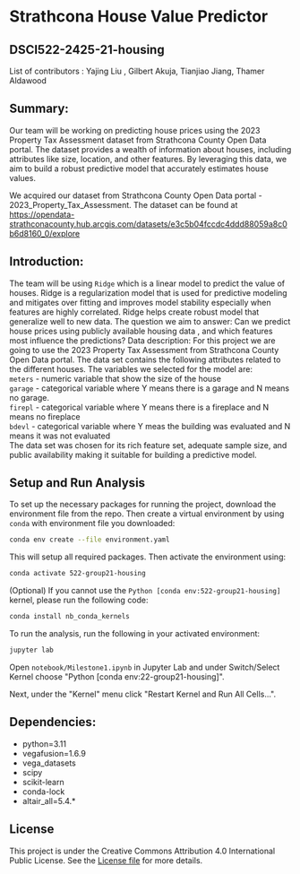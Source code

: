 # Strathcona House Value Predictor
## DSCI522-2425-21-housing

List of contributors : Yajing Liu , Gilbert Akuja, Tianjiao Jiang, Thamer Aldawood 

## Summary: 

Our team will be working on predicting house prices using the 2023 Property Tax Assessment dataset from Strathcona County Open Data portal. The dataset provides a wealth of information about houses, including attributes like size, location, and other features. By leveraging this data, we aim to build a robust predictive model that accurately estimates house values.

We acquired our dataset from Strathcona County Open Data portal - 2023_Property_Tax_Assessment. The dataset can be found at 
https://opendata-strathconacounty.hub.arcgis.com/datasets/e3c5b04fccdc4ddd88059a8c0b6d8160_0/explore

## Introduction:

The team will be using `Ridge` which is a linear model to predict the value of houses. Ridge is a regularization model that is used for predictive modeling and mitigates over fitting and improves model stability especially when features are highly correlated. Ridge helps create robust model that generalize well to new data.
The question we aim to answer: Can we predict house prices using publicly available housing data , and which features most influence the predictions?
Data description: For this project we are going to use the  2023 Property Tax Assessment from Strathcona County Open Data portal. The data set contains the following attributes related to the different houses. The variables we selected for the model are: <br>
                `meters` - numeric variable that show the size of the house <br>
                `garage` - categorical variable where Y means there is a garage and N means no garage. <br>
                `firepl` - categorical variable where Y means there is a fireplace and N means no fireplace<br>
                `bdevl` - categorical variable where Y meas the building was evaluated and N means it was not evaluated<br>
The data set was chosen for its rich feature set, adequate sample size, and public availability making it suitable for building a predictive model.

## Setup and Run Analysis
To set up the necessary packages for running the project, download the environment file from the repo. Then create a virtual environment by using `conda` with environment file you downloaded:
```bash
conda env create --file environment.yaml
```
This will setup all required packages.
Then activate the environment using:
```bash
conda activate 522-group21-housing
```
(Optional) If you cannot use the `Python [conda env:522-group21-housing]` kernel, please run the following code:
```bash
conda install nb_conda_kernels
```

To run the analysis, run the following in your activated environment:
```bash
jupyter lab
```
Open `notebook/Milestone1.ipynb` in Jupyter Lab and under Switch/Select Kernel choose "Python [conda env:22-group21-housing]".

Next, under the "Kernel" menu click "Restart Kernel and Run All Cells...".



## Dependencies:
  - python=3.11
  - vegafusion=1.6.9
  - vega_datasets
  - scipy
  - scikit-learn
  - conda-lock
  - altair_all=5.4.*

## License
This project is under the Creative Commons Attribution 4.0 International Public License. See the [License file](https://github.com/UBC-MDS/DSCI522-2425-21-housing/blob/main/LICENSE.md) for more details.
 
